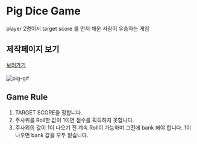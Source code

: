 # Pig Dice Game
player 2명이서 target score 를 먼저 채운 사람이 우승하는 게임

## 제작페이지 보기 

[보러가기](https://bucolic-kringle-dce60a.netlify.app/)<br><br>
![pig-gif](https://user-images.githubusercontent.com/53160685/178153189-871c5ae7-39a9-45a6-b909-b9824d821df9.gif)


## Game Rule
1. TARGET SCORE을 정합니다.
2. 주사위를 Roll한 값이 1이면 점수를 획득하지 못합니다.
3. 주사위의 값이 1이 나오기 전 계속 Roll이 가능하며 그전에 bank 해야 합니다.
1이 나오면 bank 값을 모두 잃습니다.


